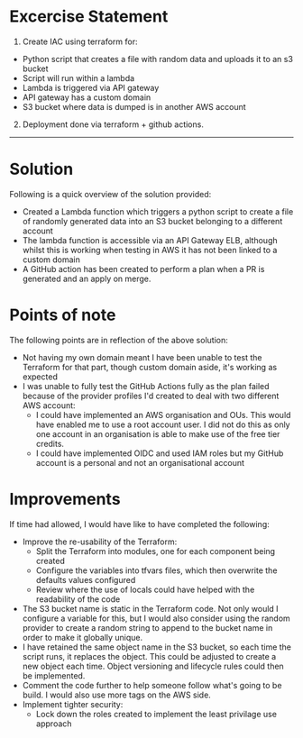 # Excercise Statement

1. Create IAC using terraform for:
- Python script that creates a file with random data and uploads it to an s3 bucket
- Script will run within a lambda
- Lambda is triggered via API gateway
- API gateway has a custom domain
- S3 bucket where data is dumped is in another AWS account
2. Deployment done via terraform + github actions.

----

# Solution

Following is a quick overview of the solution provided:

- Created a Lambda function which triggers a python script to create a file of randomly generated data into an S3 bucket belonging to a different account
- The lambda function is accessible via an API Gateway ELB, although whilst this is working when testing in AWS it has not been linked to a custom domain
- A GitHub action has been created to perform a plan when a PR is generated and an apply on merge.


# Points of note

The following points are in reflection of the above solution:

- Not having my own domain meant I have been unable to test the Terraform for that part, though custom domain aside, it's working as expected
- I was unable to fully test the GitHub Actions fully as the plan failed because of the provider profiles I'd created to deal with two different AWS account:
  - I could have implemented an AWS organisation and OUs. This would have enabled me to use a root account user. I did not do this as only one account in an organisation is able to make use of the free tier credits.
  - I could have implemented OIDC and used IAM roles but my GitHub account is a personal and not an organisational account


# Improvements

If time had allowed, I would have like to have completed the following:

- Improve the re-usability of the Terraform:
  - Split the Terraform into modules, one for each component being created
  - Configure the variables into tfvars files, which then overwrite the defaults values configured
  - Review where the use of locals could have helped with the readability of the code
- The S3 bucket name is static in the Terraform code. Not only would I configure a variable for this, but I would also consider using the random provider to create a random string to append to the bucket name in order to make it globally unique.
- I have retained the same object name in the S3 bucket, so each time the script runs, it replaces the object. This could be adjusted to create a new object each time. Object versioning and lifecycle rules could then be implemented.
- Comment the code further to help someone follow what's going to be build. I would also use more tags on the AWS side.
- Implement tighter security:
  - Lock down the roles created to implement the least privilage use approach
